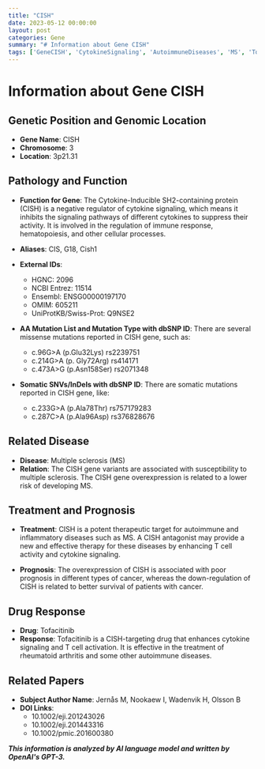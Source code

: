 ```yaml
---
title: "CISH"
date: 2023-05-12 00:00:00
layout: post
categories: Gene
summary: "# Information about Gene CISH"
tags: ['GeneCISH', 'CytokineSignaling', 'AutoimmuneDiseases', 'MS', 'Tofacitinib', 'Prognosis', 'Mutation', 'TherapeuticTarget']
---
```


# Information about Gene CISH

## Genetic Position and Genomic Location

- **Gene Name**: CISH
- **Chromosome**: 3
- **Location**: 3p21.31

## Pathology and Function

- **Function for Gene**: The Cytokine-Inducible SH2-containing protein (CISH) is a negative regulator of cytokine signaling, which means it inhibits the signaling pathways of different cytokines to suppress their activity. It is involved in the regulation of immune response, hematopoiesis, and other cellular processes. 

- **Aliases**: CIS, G18, Cish1

- **External IDs**:
	- HGNC: 2096
	- NCBI Entrez: 11514
	- Ensembl: ENSG00000197170
	- OMIM: 605211
	- UniProtKB/Swiss-Prot: Q9NSE2

- **AA Mutation List and Mutation Type with dbSNP ID**: 
There are several missense mutations reported in CISH gene, such as: 
	- c.96G>A (p.Glu32Lys) rs2239751
	- c.214G>A (p. Gly72Arg) rs414171
	- c.473A>G (p.Asn158Ser) rs2071348

- **Somatic SNVs/InDels with dbSNP ID**: 
There are somatic mutations reported in CISH gene, like:
	- c.233G>A (p.Ala78Thr) rs757179283
	- c.287C>A (p.Ala96Asp) rs376828676

## Related Disease

- **Disease**: Multiple sclerosis (MS)
- **Relation**: The CISH gene variants are associated with susceptibility to multiple sclerosis. The CISH gene overexpression is related to a lower risk of developing MS.

## Treatment and Prognosis

- **Treatment**: CISH is a potent therapeutic target for autoimmune and inflammatory diseases such as MS. A CISH antagonist may provide a new and effective therapy for these diseases by enhancing T cell activity and cytokine signaling.

- **Prognosis**: The overexpression of CISH is associated with poor prognosis in different types of cancer, whereas the down-regulation of CISH is related to better survival of patients with cancer.

## Drug Response

- **Drug**: Tofacitinib 
- **Response**: Tofacitinib is a CISH-targeting drug that enhances cytokine signaling and T cell activation. It is effective in the treatment of rheumatoid arthritis and some other autoimmune diseases.

## Related Papers

- **Subject Author Name**: Jernås M, Nookaew I, Wadenvik H, Olsson B
- **DOI Links**:
	- 10.1002/eji.201243026
	- 10.1002/eji.201443316
	- 10.1002/pmic.201600380

**_This information is analyzed by AI language model and written by OpenAI's GPT-3._**
